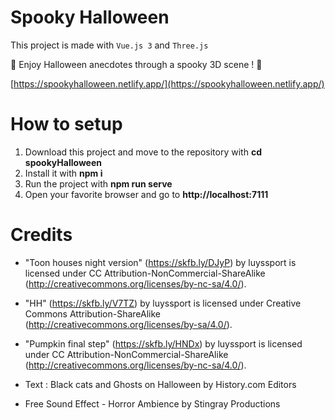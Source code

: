 # Spooky Halloween
This project is made with `Vue.js 3` and `Three.js`

🎃 Enjoy Halloween anecdotes through a spooky 3D scene ! 🎃

[https://spookyhalloween.netlify.app/](https://spookyhalloween.netlify.app/)

# How to setup 
1. Download this project and move to the repository with __cd spookyHalloween__
2. Install it with __npm i__ 
3. Run the project with __npm run serve__
4. Open your favorite browser and go to __http://localhost:7111__

# Credits
- "Toon houses night version" (https://skfb.ly/DJyP) by luyssport is licensed under CC Attribution-NonCommercial-ShareAlike (http://creativecommons.org/licenses/by-nc-sa/4.0/).

- "HH" (https://skfb.ly/V7TZ) by luyssport is licensed under Creative Commons Attribution-ShareAlike (http://creativecommons.org/licenses/by-sa/4.0/).

- "Pumpkin final step" (https://skfb.ly/HNDx) by luyssport is licensed under CC Attribution-NonCommercial-ShareAlike (http://creativecommons.org/licenses/by-nc-sa/4.0/).

- Text : Black cats and Ghosts on Halloween by History.com Editors

- Free Sound Effect - Horror Ambience by Stingray Productions
